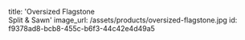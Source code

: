 title: 'Oversized Flagstone <br> Split & Sawn'
image_url: /assets/products/oversized-flagstone.jpg
id: f9378ad8-bcb8-455c-b6f3-44c42e4d49a5
